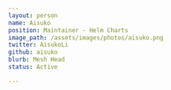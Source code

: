 ```yaml
---
layout: person
name: Aisuko
position: Maintainer - Helm Charts
image_path: /assets/images/photos/aisuko.png
twitter: AisukoLi
github: aisuko
blurb: Mesh Head
status: Active

---
```

